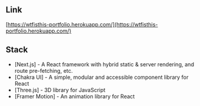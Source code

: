 ## Link
[https://wtfisthis-portfolio.herokuapp.com/](https://wtfisthis-portfolio.herokuapp.com/)

## Stack
- [Next.js] - A React framework with hybrid static & server rendering, and route pre-fetching, etc.
- [Chakra UI] - A simple, modular and accessible component library for React
- [Three.js] - 3D library for JavaScript
- [Framer Motion] - An animation library for React
